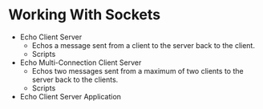 # Working With Sockets
* Echo Client Server
    * Echos a message sent from a client to the server back to the client.
    * Scripts
* Echo Multi-Connection Client Server
    * Echos two messages sent from a maximum of two clients to the server back to the clients.
    * Scripts
* Echo Client Server Application
